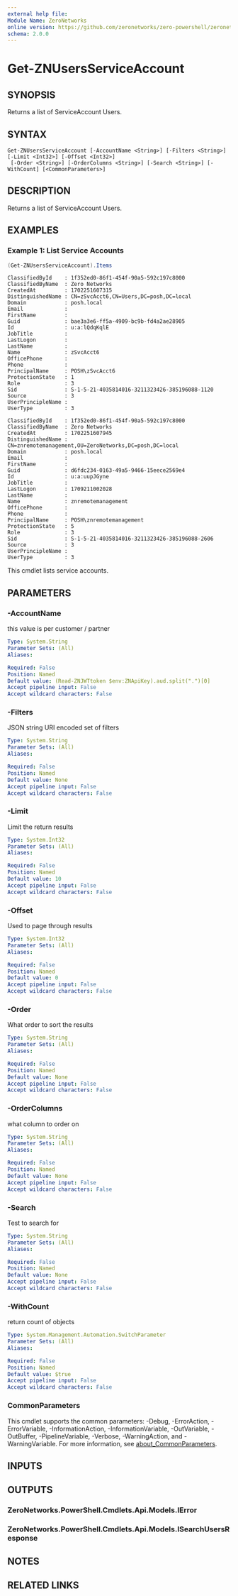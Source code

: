 ```yaml
---
external help file:
Module Name: ZeroNetworks
online version: https://github.com/zeronetworks/zero-powershell/zeronetworks/get-znusersserviceaccount
schema: 2.0.0
---
```


# Get-ZNUsersServiceAccount

## SYNOPSIS
Returns a list of ServiceAccount Users.

## SYNTAX

```
Get-ZNUsersServiceAccount [-AccountName <String>] [-Filters <String>] [-Limit <Int32>] [-Offset <Int32>]
 [-Order <String>] [-OrderColumns <String>] [-Search <String>] [-WithCount] [<CommonParameters>]
```

## DESCRIPTION
Returns a list of ServiceAccount Users.

## EXAMPLES

### Example 1: List Service Accounts
```powershell
(Get-ZNUsersServiceAccount).Items
```

```output
ClassifiedById    : 1f352ed0-86f1-454f-90a5-592c197c8000
ClassifiedByName  : Zero Networks
CreatedAt         : 1702251607315
DistinguishedName : CN=zSvcAcct6,CN=Users,DC=posh,DC=local
Domain            : posh.local
Email             : 
FirstName         : 
Guid              : bae3a3e6-ff5a-4909-bc9b-fd4a2ae28905
Id                : u:a:lQdqKqlE
JobTitle          : 
LastLogon         : 
LastName          : 
Name              : zSvcAcct6
OfficePhone       : 
Phone             : 
PrincipalName     : POSH\zSvcAcct6
ProtectionState   : 1
Role              : 3
Sid               : S-1-5-21-4035814016-3211323426-385196088-1120
Source            : 3
UserPrincipleName : 
UserType          : 3

ClassifiedById    : 1f352ed0-86f1-454f-90a5-592c197c8000
ClassifiedByName  : Zero Networks
CreatedAt         : 1702251607945
DistinguishedName : CN=znremotemanagement,OU=ZeroNetworks,DC=posh,DC=local
Domain            : posh.local
Email             : 
FirstName         : 
Guid              : d6fdc234-0163-49a5-9466-15eece2569e4
Id                : u:a:uupJGyne
JobTitle          : 
LastLogon         : 1709211002028
LastName          : 
Name              : znremotemanagement
OfficePhone       : 
Phone             : 
PrincipalName     : POSH\znremotemanagement
ProtectionState   : 5
Role              : 3
Sid               : S-1-5-21-4035814016-3211323426-385196088-2606
Source            : 3
UserPrincipleName : 
UserType          : 3
```

This cmdlet lists service accounts.

## PARAMETERS

### -AccountName
this value is per customer / partner

```yaml
Type: System.String
Parameter Sets: (All)
Aliases:

Required: False
Position: Named
Default value: (Read-ZNJWTtoken $env:ZNApiKey).aud.split(".")[0]
Accept pipeline input: False
Accept wildcard characters: False
```

### -Filters
JSON string URI encoded set of filters

```yaml
Type: System.String
Parameter Sets: (All)
Aliases:

Required: False
Position: Named
Default value: None
Accept pipeline input: False
Accept wildcard characters: False
```

### -Limit
Limit the return results

```yaml
Type: System.Int32
Parameter Sets: (All)
Aliases:

Required: False
Position: Named
Default value: 10
Accept pipeline input: False
Accept wildcard characters: False
```

### -Offset
Used to page through results

```yaml
Type: System.Int32
Parameter Sets: (All)
Aliases:

Required: False
Position: Named
Default value: 0
Accept pipeline input: False
Accept wildcard characters: False
```

### -Order
What order to sort the results

```yaml
Type: System.String
Parameter Sets: (All)
Aliases:

Required: False
Position: Named
Default value: None
Accept pipeline input: False
Accept wildcard characters: False
```

### -OrderColumns
what column to order on

```yaml
Type: System.String
Parameter Sets: (All)
Aliases:

Required: False
Position: Named
Default value: None
Accept pipeline input: False
Accept wildcard characters: False
```

### -Search
Test to search for

```yaml
Type: System.String
Parameter Sets: (All)
Aliases:

Required: False
Position: Named
Default value: None
Accept pipeline input: False
Accept wildcard characters: False
```

### -WithCount
return count of objects

```yaml
Type: System.Management.Automation.SwitchParameter
Parameter Sets: (All)
Aliases:

Required: False
Position: Named
Default value: $true
Accept pipeline input: False
Accept wildcard characters: False
```

### CommonParameters
This cmdlet supports the common parameters: -Debug, -ErrorAction, -ErrorVariable, -InformationAction, -InformationVariable, -OutVariable, -OutBuffer, -PipelineVariable, -Verbose, -WarningAction, and -WarningVariable. For more information, see [about_CommonParameters](http://go.microsoft.com/fwlink/?LinkID=113216).

## INPUTS

## OUTPUTS

### ZeroNetworks.PowerShell.Cmdlets.Api.Models.IError

### ZeroNetworks.PowerShell.Cmdlets.Api.Models.ISearchUsersResponse

## NOTES

## RELATED LINKS

